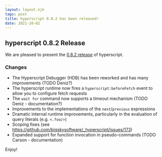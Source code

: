 ```yaml
---
layout: layout.njk
tags: post
title: hyperscript 0.8.2 has been released!
date: 2021-10-02
---
```


## hyperscript 0.8.2 Release

We are pleased to present the
[0.8.2 release](https://unpkg.com/browse/hyperscript.org@0.8.2/)
of hyperscript.

### Changes

* The Hyperscript Debugger (HDB) has been reworked and has many improvements (TODO Deniz?)
* The hyperscript runtime now fires a  `hyperscript:beforeFetch` event to allow you to configure fetch requests
* The `wait for` command now supports a timeout mechanism (TODO Deniz - documentation?)
* Improvements to the implementations of the `next`/`previous` expressions
* Dramatic internal runtime improvements, particularly in the evaluation of query literals (e.g. `<.foo/>`)
* Scoping fixes (see <https://github.com/bigskysoftware/_hyperscript/issues/173>)
* Expanded support for function invocation in pseudo-commands (TODO Carson - documentation)

Enjoy!

